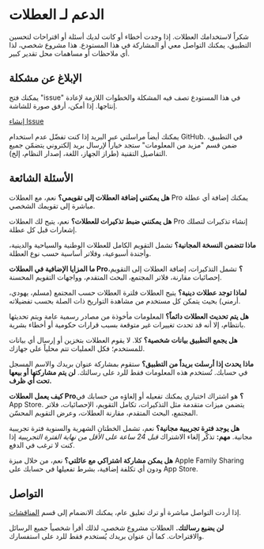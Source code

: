 # الدعم لـ العطلات

شكراً لاستخدامك العطلات. إذا وجدت أخطاء أو كانت لديك أسئلة أو اقتراحات لتحسين التطبيق، يمكنك التواصل معي أو المشاركة في هذا المستودع.
هذا مشروع شخصي، لذا أي ملاحظات أو مساهمات محل تقدير كبير.

## الإبلاغ عن مشكلة

يمكنك فتح "issue" في هذا المستودع تصف فيه المشكلة والخطوات اللازمة لإعادة إنتاجها. إذا أمكن، أرفق صورة للشاشة.

[إنشاء Issue](https://github.com/lucasditomase/feriados/issues/new?title=Problem%20with%20العطلات%20App&body=Describe%20the%20issue%20you%E2%80%99re%20experiencing%20below%3A%0A%0A-%20Device%3A%20%0A-%20iOS%20version%3A%20%0A-%20App%20version%3A%20%0A-%20Steps%20to%20reproduce%3A%0A%0A(Optional)%20Attach%20a%20screenshot%20or%20recording%20if%20you%20can.)

يمكنك أيضاً مراسلتي عبر البريد إذا كنت تفضّل عدم استخدام GitHub. في التطبيق، ضمن قسم "مزيد من المعلومات" ستجد خياراً لإرسال بريد إلكتروني يتضمّن جميع التفاصيل التقنية (طراز الجهاز، اللغة، إصدار النظام، إلخ).

## الأسئلة الشائعة

**هل يمكنني إضافة العطلات إلى تقويمي؟**
نعم، مع العطلات Pro يمكنك إضافة أي عطلة مباشرة إلى تقويمك الشخصي.

**هل يمكنني ضبط تذكيرات للعطلات؟**
نعم، يتيح لك العطلات Pro إنشاء تذكيرات لتصلك إشعارات قبل كل عطلة.

**ماذا تتضمن النسخة المجانية؟**
تشمل التقويم الكامل للعطلات الوطنية والسياحية والدينية، وأجندة أسبوعية، وفلاتر أساسية حسب نوع العطلة.

**ما المزايا الإضافية في العطلات Pro؟**
تشمل التذكيرات، إضافة العطلات إلى التقويم، إحصائيات مقارنة، فلاتر المجتمع، البحث المتقدم، وواجهات التقويم المحسنة.

**لماذا توجد عطلات دينية؟**
يتيح العطلات فلترة العطلات حسب المجتمع (مسلم، يهودي، أرمني) بحيث يتمكن كل مستخدم من مشاهدة التواريخ ذات الصلة بحسب تفضيلاته.

**هل يتم تحديث العطلات دائماً؟**
المعلومات مأخوذة من مصادر رسمية عامة ويتم تحديثها بانتظام، إلا أنه قد تحدث تغييرات غير متوقعة بسبب قرارات حكومية أو أخطاء بشرية.

**هل يجمع التطبيق بيانات شخصية؟**
كلا. لا يقوم العطلات بتخزين أو إرسال أي بيانات للمستخدم؛ فكل العمليات تتم محلياً على جهازك.

**ماذا يحدث إذا أرسلت بريداً من التطبيق؟**
ستقوم بمشاركة عنوان بريدك والاسم المسجل في حسابك. تُستخدم هذه المعلومات فقط للرد على رسالتك. **لن يتم مشاركتها أو بيعها تحت أي ظرف.**

**كيف يعمل العطلات Pro؟**
هو اشتراك اختياري يمكنك تفعيله أو إلغاؤه من حسابك في App Store. يتضمن ميزات متقدمة مثل التذكيرات، تكامل التقويم، الإحصائيات، فلاتر المجتمع، البحث المتقدم، مقارنة العطلات، وعرض التقويم المحسّن.

**هل يوجد فترة تجريبية مجانية؟**
نعم، تشمل الخطتان الشهرية والسنوية فترة تجريبية مجانية. **مهم:** تذكّر إلغاء الاشتراك *قبل 24 ساعة على الأقل من نهاية الفترة التجريبية* إذا كنت لا ترغب في الدفع.

**هل يمكن مشاركة اشتراكي مع عائلتي؟**
نعم، من خلال ميزة Apple Family Sharing ودون أي تكلفة إضافية، بشرط تفعيلها في حسابك على App Store.

## التواصل

إذا أردت التواصل مباشرة أو ترك تعليق عام، يمكنك الانضمام إلى قسم [المناقشات](https://github.com/lucasditomase/feriados/discussions).

**لن يضيع رسالتك.** العطلات مشروع شخصي، لذلك أقرأ شخصياً جميع الرسائل والاقتراحات.
كما أن عنوان بريدك يُستخدم فقط للرد على استفسارك.
